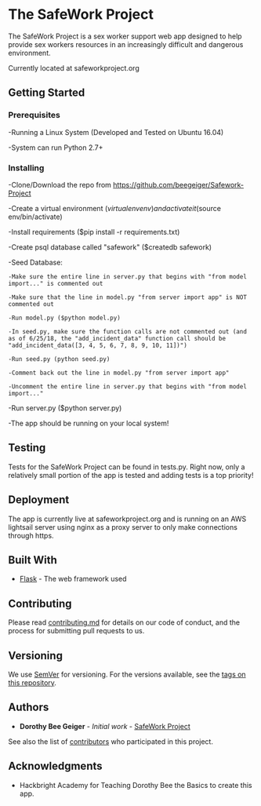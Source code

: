 # The SafeWork Project

The SafeWork Project is a sex worker support web app designed to help provide sex workers resources in an increasingly difficult and dangerous environment.

Currently located at safeworkproject.org

## Getting Started

### Prerequisites

-Running a Linux System (Developed and Tested on Ubuntu 16.04)

-System can run Python 2.7+

### Installing

-Clone/Download the repo from https://github.com/beegeiger/Safework-Project

-Create a virtual environment ($virtualenv env) and activate it ($source env/bin/activate)

-Install requirements ($pip install -r requirements.txt)

-Create psql database called "safework" ($createdb safework)

-Seed Database:

	-Make sure the entire line in server.py that begins with "from model import..." is commented out

	-Make sure that the line in model.py "from server import app" is NOT commented out

	-Run model.py ($python model.py)

	-In seed.py, make sure the function calls are not commented out (and as of 6/25/18, the "add_incident_data" function call should be "add_incident_data([3, 4, 5, 6, 7, 8, 9, 10, 11])")

	-Run seed.py (python seed.py)

	-Comment back out the line in model.py "from server import app"

	-Uncomment the entire line in server.py that begins with "from model import..."

-Run server.py ($python server.py)

-The app should be running on your local system!


## Testing

Tests for the SafeWork Project can be found in tests.py. Right now, only a relatively small portion of the app is tested and adding tests is a top priority!

## Deployment

The app is currently live at safeworkproject.org and is running on an AWS lightsail server using nginx as a proxy server to only make connections through https.

## Built With

* [Flask](http://flask.pocoo.org/) - The web framework used

## Contributing

Please read [contributing.md](https://github.com/beegeiger/Safework-Project/blob/master/docs/contributing.md) for details on our code of conduct, and the process for submitting pull requests to us.

## Versioning

We use [SemVer](http://semver.org/) for versioning. For the versions available, see the [tags on this repository](https://github.com/beegeiger/Safework-Project/tags). 

## Authors

* **Dorothy Bee Geiger** - *Initial work* - [SafeWork Project](https://github.com/beegeiger/Safework-Project)

See also the list of [contributors](https://github.com/beegeiger/Safework-Project/contributors) who participated in this project.

## Acknowledgments

* Hackbright Academy for Teaching Dorothy Bee the Basics to create this app.

